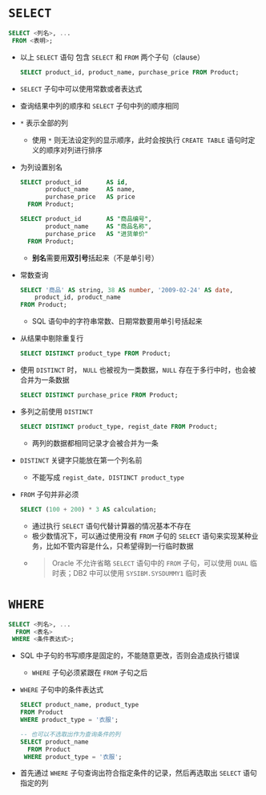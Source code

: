# `SELECT`

```sql
SELECT <列名>, ...
 FROM <表明>;
```

- 以上 `SELECT` 语句 包含 `SELECT` 和 `FROM` 两个子句（clause）

    ```sql
    SELECT product_id, product_name, purchase_price FROM Product;
    ```

- `SELECT` 子句中可以使用常数或者表达式
- 查询结果中列的顺序和 `SELECT` 子句中列的顺序相同
- `*` 表示全部的列
    - 使用 `*` 则无法设定列的显示顺序，此时会按执行 `CREATE TABLE` 语句时定义的顺序对列进行排序
- 为列设置别名

    ```sql
    SELECT product_id       AS id,
           product_name     AS name,
           purchase_price   AS price
      FROM Product;

    SELECT product_id       AS "商品编号",
           product_name     AS "商品名称",
           purchase_price   AS "进货单价"
      FROM Product;
    ```

    - **别名**需要用**双引号**括起来（不是单引号）
- 常数查询

    ```sql
    SELECT '商品' AS string, 38 AS number, '2009-02-24' AS date,
        product_id, product_name
    FROM Product;
    ```

    - SQL 语句中的字符串常数、日期常数要用单引号括起来
- 从结果中剔除重复行

    ```sql
    SELECT DISTINCT product_type FROM Product;
    ```

- 使用 `DISTINCT` 时， `NULL` 也被视为一类数据，`NULL` 存在于多行中时，也会被合并为一条数据

    ```sql
    SELECT DISTINCT purchase_price FROM Product;
    ```

- 多列之前使用 `DISTINCT`

    ```sql
    SELECT DISTINCT product_type, regist_date FROM Product;
    ```

    - 两列的数据都相同记录才会被合并为一条
- `DISTINCT` 关键字只能放在第一个列名前
    - 不能写成 `regist_date, DISTINCT product_type`
- `FROM` 子句并非必须

    ```sql
    SELECT (100 + 200) * 3 AS calculation;
    ```

    - 通过执行 `SELECT` 语句代替计算器的情况基本不存在
    - 极少数情况下，可以通过使用没有 `FROM` 子句的 `SELECT` 语句来实现某种业务，比如不管内容是什么，只希望得到一行临时数据
    - > Oracle 不允许省略 `SELECT` 语句中的 `FROM` 子句，可以使用 `DUAL` 临时表；DB2 中可以使用 `SYSIBM.SYSDUMMY1` 临时表
# `WHERE`

```sql
SELECT <列名>, ...
  FROM <表名>
 WHERE <条件表达式>;
```

- SQL 中子句的书写顺序是固定的，不能随意更改，否则会造成执行错误
    - `WHERE` 子句必须紧跟在 `FROM` 子句之后
- `WHERE` 子句中的条件表达式

    ```sql
    SELECT product_name, product_type
    FROM Product
    WHERE product_type = '衣服';

    -- 也可以不选取出作为查询条件的列
    SELECT product_name
      FROM Product
     WHERE product_type = '衣服';
    ```

- 首先通过 `WHERE` 子句查询出符合指定条件的记录，然后再选取出 `SELECT` 语句指定的列